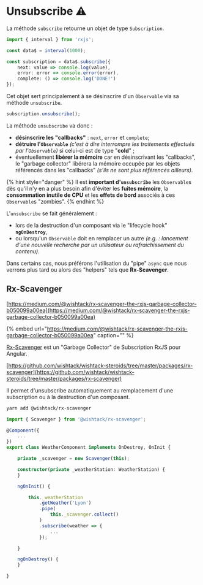 # Unsubscribe ⚠️

La méthode `subscribe` retourne un objet de type `Subscription`.

```typescript
import { interval } from 'rxjs';

const data$ = interval(1000);

const subscription = data$.subscribe({
    next: value => console.log(value),
    error: error => console.error(error),
    complete: () => console.log('DONE!')
});
```

Cet objet sert principalement à se désinscrire d'un `Observable` via sa méthode `unsubscribe`.

```typescript
subscription.unsubscribe();
```

La méthode `unsubscribe` va donc :

* **désinscrire les "callbacks"** : `next`, `error` et  `complete`;
* **détruire l'`Observable`** _\(c'est à dire interrompre les traitements effectués par l'`Observable`\)_ si celui-ci est de type "**cold**" ;
* éventuellement **libérer la mémoire** car en désinscrivant les "callbacks", le "garbage collector" libérera la mémoire occupée par les objets référencés dans les "callbacks" _\(s'ils ne sont plus référencés ailleurs\)_.

{% hint style="danger" %}
Il est **important d'`unsubscribe`** les `Observable`s dès qu'il n'y en a plus besoin afin d'éviter les **fuites mémoire**, la **consommation inutile de CPU** et les **effets de bord** associés à ces `Observable`s "zombies".
{% endhint %}

L'`unsubscribe` se fait généralement :

* lors de la destruction d'un composant via le "lifecycle hook" **`ngOnDestroy`**,
* ou lorsqu'un `Observable` doit en remplacer un autre _\(e.g. : lancement d'une nouvelle recherche par un utilisateur ou rafraichissement du contenu\)_.

Dans certains cas, nous préférons l'utilisation du "pipe" `async` que nous verrons plus tard ou alors des "helpers" tels que **Rx-Scavenger**.

## Rx-Scavenger

[https://medium.com/@wishtack/rx-scavenger-the-rxjs-garbage-collector-b050099a00ea](https://medium.com/@wishtack/rx-scavenger-the-rxjs-garbage-collector-b050099a00ea)

{% embed url="https://medium.com/@wishtack/rx-scavenger-the-rxjs-garbage-collector-b050099a00ea" caption="" %}

[Rx-Scavenger](https://github.com/wishtack/wishtack-steroids/tree/master/packages/rx-scavenger) est un "Garbage Collector" de Subscription RxJS pour Angular.

[https://github.com/wishtack/wishtack-steroids/tree/master/packages/rx-scavenger](https://github.com/wishtack/wishtack-steroids/tree/master/packages/rx-scavenger)

Il permet d'unsubscribe automatiquement au remplacement d'une subscription ou à la destruction d'un composant.

```bash
yarn add @wishtack/rx-scavenger
```

```typescript
import { Scavenger } from '@wishtack/rx-scavenger';

@Component({
    ...
})
export class WeatherComponent implements OnDestroy, OnInit {

    private _scavenger = new Scavenger(this);

    constructor(private _weatherStation: WeatherStation) {
    }

    ngOnInit() {

        this._weatherStation
            .getWeather('Lyon')
            .pipe(
                this._scavenger.collect()        
            )
            .subscribe(weather => {
                ...
            });

    }

    ngOnDestroy() {
    }

}
```

